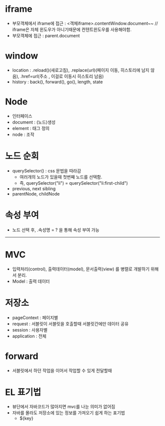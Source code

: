 # iframe
  - 부모객체에서 iframe에 접근 : <객체iframe>.contentWindow.document~~ // iframe은 자체 윈도우가 아니기때문에 컨텐트윈도우를 사용해야함.
  - 부모객체에 접근 : parent.document
# window
  - location : .reload()(새로고침), .replace(url)(페이지 이동, 히스토리에 남지 않음), .href=url(주소 , 이걸로 이동시 히스토리 남음)
  - history : back(), forward(), go(), length, state
# Node
  - 인터페이스
  - document : (노드)생성
  - element : 태그 정의
  - node : 조작
# 노드 순회
  - querySelector() : css 문법을 따라감
    - 여러개의 노드가 있을때 첫번째 노드를 선택함.
    - 즉, querySelector("li") = querySelector("li:first-child")
  - previous, next sibling
  - parentNode, childNode
# 속성 부여
  - 노드 선택 후, .속성명 = ? 을 통해 속성 부여 가능
---
# MVC
  - 입력처리(control), 출력데이터(model), 문서출력(view) 를 병렬로 개발하기 위해서 분리.
  - Model : 출력 데이터
# 저장소
  - pageContext : 페이지별
  - request : 서블릿이 서블릿을 호출할때 서블릿간에만 데이터 공유
  - session : 사용자별
  - application : 전체
# forward
  - 서블릿에서 하던 작업을 이어서 작업할 수 있게 전달할때
# EL 표기법
  - 뷰단에서 자바코드가 많아지면 mvc를 나눈 의미가 없어짐
  - 자바를 몰라도 저장소에 있는 정보를 가져오기 쉽게 하는 표기법
    - ${key}

